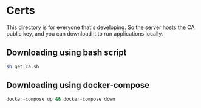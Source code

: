 # Certs

This directory is for everyone that's developing.
So the server hosts the CA public key, and you can download it to run applications locally.

## Downloading using bash script

```sh
sh get_ca.sh
```

## Downloading using docker-compose

```sh
docker-compose up && docker-compose down
```
